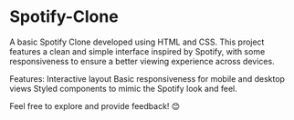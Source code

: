 # Spotify-Clone
A basic Spotify Clone developed using HTML and CSS. This project features a clean and simple interface inspired by Spotify, with some responsiveness to ensure a better viewing experience across devices.

Features:
Interactive layout
Basic responsiveness for mobile and desktop views
Styled components to mimic the Spotify look and feel.

Feel free to explore and provide feedback! 😊
